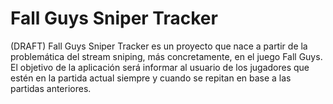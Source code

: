 # Fall Guys Sniper Tracker
(DRAFT)
Fall Guys Sniper Tracker es un proyecto que nace a partir de la problemática del stream sniping, más concretamente, en el juego Fall Guys.
El objetivo de la aplicación será informar al usuario de los jugadores que estén en la partida actual siempre y cuando se repitan en base a las partidas anteriores.